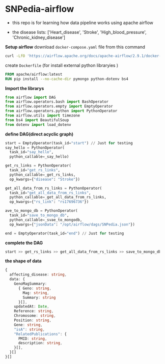# SNPedia-airflow

- this repo is for learning how data pipeline works using apache airflow

- the disease lists: ['Heart_disease', 'Stroke', 'High_blood_pressure', 'Chronic_kidney_disease']

**Setup airflow**
download `docker-compose.yaml` file from this command

```sh
curl -LfO 'https://airflow.apache.org/docs/apache-airflow/2.9.1/docker-compose.yaml'
```

create `Dockerfile` (for install external python libraryies )

```Dockerfile
FROM apache/airflow:latest
RUN pip install --no-cache-dir pymongo python-dotenv bs4
```

**Import the librarys**

```python
from airflow import DAG
from airflow.operators.bash import BashOperator
from airflow.operators.empty import EmptyOperator
from airflow.operators.python import PythonOperator
from airflow.utils import timezone
from bs4 import BeautifulSoup
from dotenv import load_dotenv
```

**define DAG(direct acyclic graph)**

```python
start = EmptyOperator(task_id="start") // Just for testing
say_hello = PythonOperator(
  task_id="say_hello",
  python_callable=_say_hello)

get_rs_links = PythonOperator(
  task_id="get_rs_links",
  python_callable=_get_rs_links,
  op_kwargs={"disease": "Stroke"})

get_all_data_from_rs_links = PythonOperator(
  task_id="get_all_data_from_rs_links",
  python_callable=_get_all_data_from_rs_links,
  op_kwargs={"rs_link": "rs17696736"})

ave_to_mongo_db = PythonOperator(
  task_id="save_to_mongo_db",
  python_callable=_svae_to_mongodb,
  op_kwargs={"jsonData": "/opt/airflow/dags/SNPedia.json"})

end = EmptyOperator(task_id="end") // Just for testing
```

**complete the DAG**

```python
start >> get_rs_links >> get_all_data_from_rs_links >> save_to_mongo_db >> end
```

**the shape of data**

```ts
{
  affecting_disease: string,
  data: {
    GenoMagSummary:
      { Geno: string,
        Mag: string,
        Summary: string
      }[],
    updatedAt: Date,
    Reference: string,
    Chromosome: string,
    Position: string,
    Gene: string,
    "isA": string,
    "RelatedPublications": {
      PMID: string,
      description: string,
    }[],
  }[]
}[]
```
